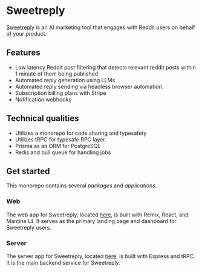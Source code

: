# Sweetreply

[Sweetreply](https://www.sweetreply.io/) is an AI marketing tool that engages with Reddit users on behalf of your product.

## Features

-   Low latency Reddit post filtering that detects relevant reddit posts within 1 minute of them being published.
-   Automated reply generation using LLMs
-   Automated reply sending via headless browser automation.
-   Subscription billing plans with Stripe
-   Notification webhooks

## Technical qualities

-   Utilizes a monorepo for code sharing and typesafety
-   Utilizes tRPC for typesafe RPC layer.
-   Prisma as an ORM for PostgreSQL
-   Redis and bull queue for handling jobs

## Get started

This monorepo contains several _packages_ and _applications_.

### Web

The web app for Sweetreply, located [here](./apps/web), is built with Remix, React, and Mantine UI. It serves as the primary landing page and dashboard for Sweetreply users.

### Server

The server app for Sweetreply, located [here](./apps/server), is built with Express and tRPC. It is the main backend service for Sweetreply.
